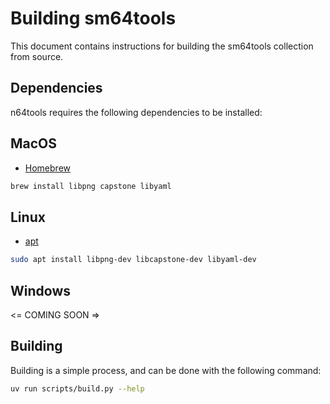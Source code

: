 # Building sm64tools
This document contains instructions for building the sm64tools collection from source.

## Dependencies
n64tools requires the following dependencies to be installed:

## MacOS
- [Homebrew](https://brew.sh/)
```bash
brew install libpng capstone libyaml
```

## Linux
- [apt](https://packages.ubuntu.com/)
```bash
sudo apt install libpng-dev libcapstone-dev libyaml-dev
```

## Windows
<= COMING SOON =>

## Building
Building is a simple process, and can be done with the following command:
```bash
uv run scripts/build.py --help
```
